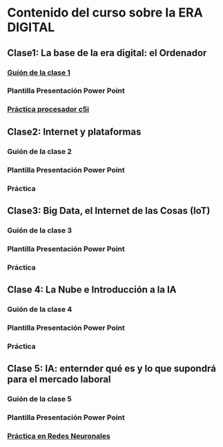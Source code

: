 # Contenido del curso sobre la ERA DIGITAL

## Clase1: La base de la era digital: el Ordenador

### [Guión de la clase 1](https://pauandalt.github.io/Guion_Clase_1/)
### Plantilla Presentación Power Point 
### [Práctica procesador c5i]( https://pauandalt.github.io/TFG-Practica-c5i/)

## Clase2: Internet y plataformas

### Guión de la clase 2
### Plantilla Presentación Power Point 
### Práctica

## Clase3: Big Data, el Internet de las Cosas (IoT)

### Guión de la clase 3
### Plantilla Presentación Power Point 
### Práctica

## Clase 4: La Nube e Introducción a la IA

### Guión de la clase 4
### Plantilla Presentación Power Point 
### Práctica


## Clase 5: IA: enternder qué es y lo que supondrá para el mercado laboral 

### Guión de la clase 5
### Plantilla Presentación Power Point 
### [Práctica en Redes Neuronales](https://pauandalt.github.io/Practica_Redes_Neuronales/)
